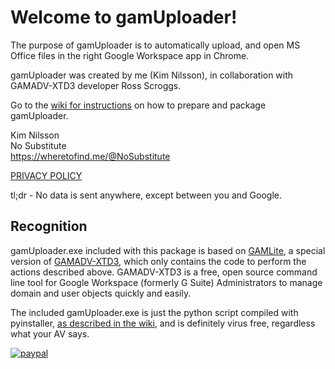 # Welcome to gamUploader!

The purpose of gamUploader is to automatically upload, and open MS Office files in the right Google Workspace app in Chrome.

gamUploader was created by me (Kim Nilsson), in collaboration with GAMADV-XTD3 developer Ross Scroggs.

Go to the [wiki for instructions](https://github.com/NoSubstitute/gamUploader/wiki) on how to prepare and package gamUploader.<br>

Kim Nilsson<br>
No Substitute<br>
https://wheretofind.me/@NoSubstitute

[PRIVACY POLICY](https://tools.no-substitute.com/pp)

tl;dr - No data is sent anywhere, except between you and Google.

## Recognition
gamUploader.exe included with this package is based on [GAMLite](https://github.com/taers232c/GAMLite), a special version of [GAMADV-XTD3](https://github.com/taers232c/GAMADV-XTD3), which only contains the code to perform the actions described above. GAMADV-XTD3 is a free, open source command line tool for Google Workspace (formerly G Suite) Administrators to manage domain and user objects quickly and easily.

The included gamUploader.exe is just the python script compiled with pyinstaller, [as described in the wiki](https://github.com/NoSubstitute/gamUploader/wiki/Compile-your-own-gamUploader-(optional)), and is definitely virus free, regardless what your AV says.

[![paypal](https://www.paypalobjects.com/en_US/i/btn/btn_donateCC_LG.gif)](https://www.paypal.me/NoSubstitute/25USD)

